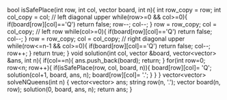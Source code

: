 bool isSafePlace(int row, int col, vector<string> board, int n){
int row_copy = row;
int col_copy = col;
// left diagonal upper
while(row>=0 && col>=0){
if(board[row][col]=='Q') return false;
row--;
col--;
}
row = row_copy;
col = col_copy;
// left row
while(col>=0){
if(board[row][col]=='Q') return false;
col--;
}
row = row_copy;
col = col_copy;
// right diagonal upper
while(row<=n-1 && col>=0){
if(board[row][col]=='Q') return false;
col--;
row++;
}
return true;
}
void solution(int col, vector<string> &board, vector<vector<string>> &ans, int n){
if(col==n){
ans.push_back(board);
return;
}
for(int row=0; row<n; row++){
if(isSafePlace(row, col, board, n)){
board[row][col]= 'Q';
solution(col+1, board, ans, n);
board[row][col]= '.';
}
}
}
vector<vector<string>> solveNQueens(int n) {
vector<vector<string>> ans;
string row(n, '.');
vector<string> board(n, row);
solution(0, board, ans, n);
return ans;
}